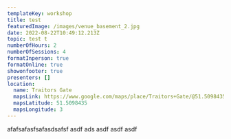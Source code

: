 ```yaml
---
templateKey: workshop
title: test
featuredImage: /images/venue_basement_2.jpg
date: 2022-08-22T10:49:12.213Z
topic: test t
numberOfHours: 2
numberOfSessions: 4
formatInperson: true
formatOnline: true
showonfooter: true
presenters: []
location:
  name: Traitors Gate
  mapsLink: https://www.google.com/maps/place/Traitors+Gate/@51.5098435,-0.0788842,19z/data=!4m5!3m4!1s0x4876030dd752a1c5:0x4a35f7c87ee9c96!8m2!3d51.5098435!4d-0.0784241
  mapsLatitude: 51.5098435
  mapsLongitude: 3
---
```

afafsafasfsafasdsafsf
asdf
ads
asdf
asdf
asdf
